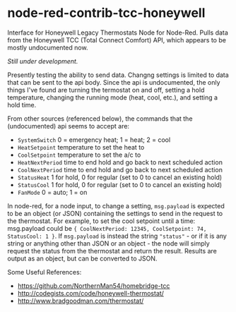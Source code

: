 # node-red-contrib-tcc-honeywell
Interface for Honeywell Legacy Thermostats Node for Node-Red. Pulls data from the Honeywell TCC (Total Connect Comfort) API, which appears to be mostly undocumented now.

*Still under development.*

Presently testing the ability to send data. Changng settings is limited to data that can be sent to the api body. Since the api is undocumented, the only things I've found are turning the termostat on and off, setting a hold temperature, changing the running mode (heat, cool, etc.), and setting a hold time.

From other sources (referenced below), the commands that the (undocumented) api seems to accept are:

* `SystemSwitch`	 0 = emergency heat; 1 = heat; 2 = cool
* `HeatSetpoint`		temperature to set the heat to
* `CoolSetpoint`  temperature to set the a/c to
* `HeatNextPeriod`  time to end hold and go back to next scheduled action
* `CoolNextPeriod`  time to end hold and go back to next scheduled action
* `StatusHeat`  1 for hold, 0 for regular (set to 0 to cancel an existing hold)
* `StatusCool`  1 for hold, 0 for regular (set to 0 to cancel an existing hold)
* `FanMode`  0 = auto; 1 = on

In node-red, for a node input, to change a setting, `msg.payload` is expected to be an object (or JSON) containing the settings to send in the request to the thermostat. For example, to set the cool setpoint until a time: msg.payload could be `{ CoolNextPeriod: 12345, CoolSetpoint: 74, StatusCool: 1 }`. If `msg.payload` is instead the string `"status"` - or if it is any string or anything other than JSON or an object - the node will simply request the status from the thermostat and return the result. Results are output as an object, but can be converted to JSON.

Some Useful References:
* https://github.com/NorthernMan54/homebridge-tcc
* http://codegists.com/code/honeywell-thermostat/
* http://www.bradgoodman.com/thermostat/
